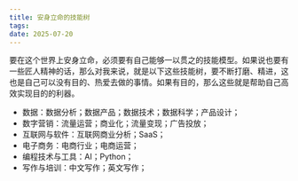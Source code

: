 ```yaml
---
title: 安身立命的技能树
tags: 
date: 2025-07-20
---
```


要在这个世界上安身立命，必须要有自己能够一以贯之的技能模型。如果说也要有一些匠人精神的话，那么对我来说，就是以下这些技能树，要不断打磨、精进，这也是自己可以没有目的、热爱去做的事情。如果有目的，那么这些就是帮助自己高效实现目的的利器。

- 数据：数据分析；数据产品；数据技术；数据科学；产品设计；
- 数字营销：流量运营；商业化；流量变现；广告投放；
- 互联网与软件：互联网商业分析；SaaS；
- 电子商务：电商行业；电商运营；
- 编程技术与工具：AI；Python；
- 写作与培训：中文写作；英文写作；



